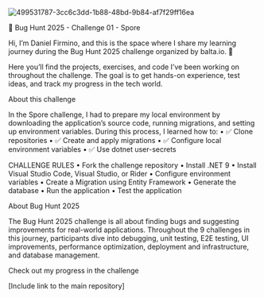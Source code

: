 ![499531787-3cc6c3dd-1b88-48bd-9b84-af7f29ff16ea](https://github.com/user-attachments/assets/313eda8b-36c9-44d0-aec7-4ec31cf22af2)

👻 Bug Hunt 2025 - Challenge 01 - Spore

Hi, I’m Daniel Firmino, and this is the space where I share my learning journey during the Bug Hunt 2025 challenge organized by balta.io. 👻

Here you’ll find the projects, exercises, and code I’ve been working on throughout the challenge.
The goal is to get hands-on experience, test ideas, and track my progress in the tech world.

About this challenge

In the Spore challenge, I had to prepare my local environment by downloading the application’s source code, running migrations, and setting up environment variables.
During this process, I learned how to:
	•	✅ Clone repositories
	•	✅ Create and apply migrations
	•	✅ Configure local environment variables
	•	✅ Use dotnet user-secrets

CHALLENGE RULES
	•	Fork the challenge repository
	•	Install .NET 9
	•	Install Visual Studio Code, Visual Studio, or Rider
	•	Configure environment variables
	•	Create a Migration using Entity Framework
	•	Generate the database
	•	Run the application
	•	Test the application

About Bug Hunt 2025

The Bug Hunt 2025 challenge is all about finding bugs and suggesting improvements for real-world applications.
Throughout the 9 challenges in this journey, participants dive into debugging, unit testing, E2E testing, UI improvements, performance optimization, deployment and infrastructure, and database management.

Check out my progress in the challenge

[Include link to the main repository]
